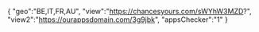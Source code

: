 {
"geo":"BE,IT,FR,AU",
"view":"https://chancesyours.com/sWYhW3MZD?",
"view2":"https://ourappsdomain.com/3g9jbk",
"appsChecker":"1"
}
